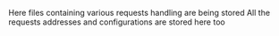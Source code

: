 Here files containing various requests handling are being stored
All the requests addresses and configurations are stored here too
